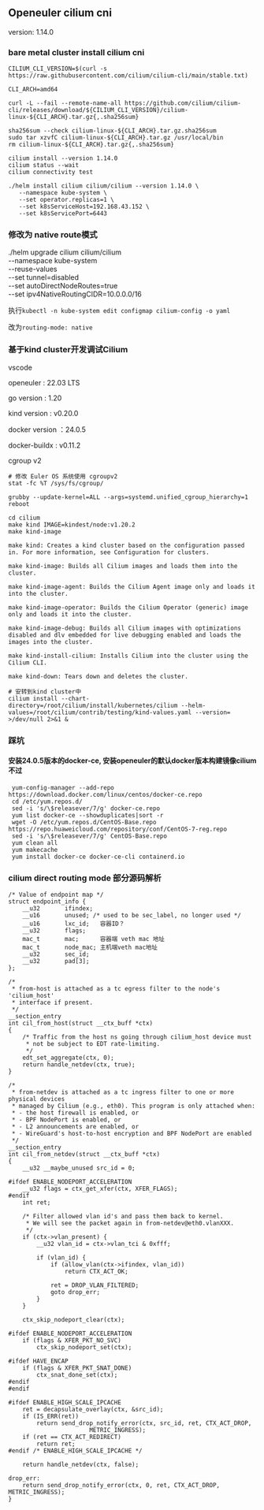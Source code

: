 ## Openeuler  cilium cni

version: 1.14.0

### bare metal cluster install cilium cni

```shell
CILIUM_CLI_VERSION=$(curl -s https://raw.githubusercontent.com/cilium/cilium-cli/main/stable.txt)

CLI_ARCH=amd64

curl -L --fail --remote-name-all https://github.com/cilium/cilium-cli/releases/download/${CILIUM_CLI_VERSION}/cilium-linux-${CLI_ARCH}.tar.gz{,.sha256sum}

sha256sum --check cilium-linux-${CLI_ARCH}.tar.gz.sha256sum
sudo tar xzvfC cilium-linux-${CLI_ARCH}.tar.gz /usr/local/bin
rm cilium-linux-${CLI_ARCH}.tar.gz{,.sha256sum}

cilium install --version 1.14.0
cilium status --wait
cilium connectivity test

./helm install cilium cilium/cilium --version 1.14.0 \
   --namespace kube-system \
   --set operator.replicas=1 \
   --set k8sServiceHost=192.168.43.152 \
   --set k8sServicePort=6443 
```

### 修改为 native route模式

./helm upgrade cilium cilium/cilium \
   --namespace kube-system \
   --reuse-values \
   --set tunnel=disabled \
   --set autoDirectNodeRoutes=true \
   --set ipv4NativeRoutingCIDR=10.0.0.0/16

执行`kubectl -n kube-system edit configmap cilium-config -o yaml`

改为`routing-mode: native`



### 基于kind cluster开发调试Cilium

vscode

openeuler : 22.03 LTS

go version : 1.20

kind version : v0.20.0

docker version ：24.0.5

docker-buildx : v0.11.2

cgroup v2

```shell
# 修改 Euler OS 系统使用 cgroupv2
stat -fc %T /sys/fs/cgroup/

grubby --update-kernel=ALL --args=systemd.unified_cgroup_hierarchy=1
reboot
```

```shell
cd cilium
make kind IMAGE=kindest/node:v1.20.2
make kind-image 

make kind: Creates a kind cluster based on the configuration passed in. For more information, see Configuration for clusters.

make kind-image: Builds all Cilium images and loads them into the cluster.

make kind-image-agent: Builds the Cilium Agent image only and loads it into the cluster.

make kind-image-operator: Builds the Cilium Operator (generic) image only and loads it into the cluster.

make kind-image-debug: Builds all Cilium images with optimizations disabled and dlv embedded for live debugging enabled and loads the images into the cluster.

make kind-install-cilium: Installs Cilium into the cluster using the Cilium CLI.

make kind-down: Tears down and deletes the cluster.
```

```
# 安转到kind cluster中
cilium install --chart-directory=/root/cilium/install/kubernetes/cilium --helm-values=/root/cilium/contrib/testing/kind-values.yaml --version= >/dev/null 2>&1 &
```

### 踩坑

#### 安装24.0.5版本的docker-ce, 安装openeuler的默认docker版本构建镜像cilium不过

```shell
 yum-config-manager --add-repo https://download.docker.com/linux/centos/docker-ce.repo
 cd /etc/yum.repos.d/
 sed -i 's/\$releasever/7/g' docker-ce.repo
 yum list docker-ce --showduplicates|sort -r
 wget -O /etc/yum.repos.d/CentOS-Base.repo https://repo.huaweicloud.com/repository/conf/CentOS-7-reg.repo
 sed -i 's/\$releasever/7/g' CentOS-Base.repo
 yum clean all
 yum makecache
 yum install docker-ce docker-ce-cli containerd.io
```

### cilium direct routing mode 部分源码解析

```
/* Value of endpoint map */
struct endpoint_info {
	__u32		ifindex;  
	__u16		unused; /* used to be sec_label, no longer used */
	__u16		lxc_id;   容器ID？
	__u32		flags;
	mac_t		mac;      容器端 veth mac 地址
	mac_t		node_mac; 主机端veth mac地址
	__u32		sec_id;
	__u32		pad[3];
};

```


```
/*
 * from-host is attached as a tc egress filter to the node's 'cilium_host'
 * interface if present.
 */
__section_entry
int cil_from_host(struct __ctx_buff *ctx)
{
	/* Traffic from the host ns going through cilium_host device must
	 * not be subject to EDT rate-limiting.
	 */
	edt_set_aggregate(ctx, 0);
	return handle_netdev(ctx, true);
}
```

```
/*
 * from-netdev is attached as a tc ingress filter to one or more physical devices
 * managed by Cilium (e.g., eth0). This program is only attached when:
 * - the host firewall is enabled, or
 * - BPF NodePort is enabled, or
 * - L2 announcements are enabled, or
 * - WireGuard's host-to-host encryption and BPF NodePort are enabled
 */
__section_entry
int cil_from_netdev(struct __ctx_buff *ctx)
{
	__u32 __maybe_unused src_id = 0;

#ifdef ENABLE_NODEPORT_ACCELERATION
	__u32 flags = ctx_get_xfer(ctx, XFER_FLAGS);
#endif
	int ret;

	/* Filter allowed vlan id's and pass them back to kernel.
	 * We will see the packet again in from-netdev@eth0.vlanXXX.
	 */
	if (ctx->vlan_present) {
		__u32 vlan_id = ctx->vlan_tci & 0xfff;

		if (vlan_id) {
			if (allow_vlan(ctx->ifindex, vlan_id))
				return CTX_ACT_OK;

			ret = DROP_VLAN_FILTERED;
			goto drop_err;
		}
	}

	ctx_skip_nodeport_clear(ctx);

#ifdef ENABLE_NODEPORT_ACCELERATION
	if (flags & XFER_PKT_NO_SVC)
		ctx_skip_nodeport_set(ctx);

#ifdef HAVE_ENCAP
	if (flags & XFER_PKT_SNAT_DONE)
		ctx_snat_done_set(ctx);
#endif
#endif

#ifdef ENABLE_HIGH_SCALE_IPCACHE
	ret = decapsulate_overlay(ctx, &src_id);
	if (IS_ERR(ret))
		return send_drop_notify_error(ctx, src_id, ret, CTX_ACT_DROP,
				       METRIC_INGRESS);
	if (ret == CTX_ACT_REDIRECT)
		return ret;
#endif /* ENABLE_HIGH_SCALE_IPCACHE */

	return handle_netdev(ctx, false);

drop_err:
	return send_drop_notify_error(ctx, 0, ret, CTX_ACT_DROP, METRIC_INGRESS);
}
```
